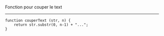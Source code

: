 Fonction pour couper le text
***************************
    function couperText (str, n) {
        return str.substr(0, n-1) + "...";
    } 